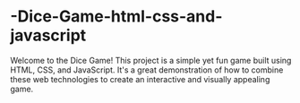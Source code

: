 # -Dice-Game-html-css-and-javascript
Welcome to the Dice Game! This project is a simple yet fun game built using HTML, CSS, and JavaScript. It's a great demonstration of how to combine these web technologies to create an interactive and visually appealing game.
